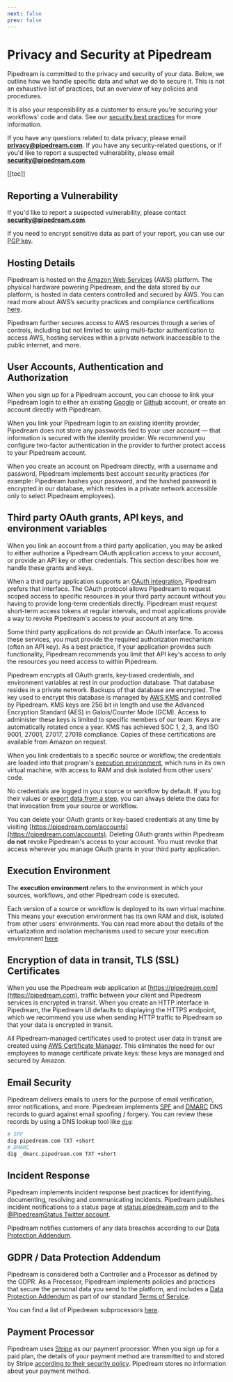 ```yaml
---
next: false
prev: false
---
```


# Privacy and Security at Pipedream

Pipedream is committed to the privacy and security of your data. Below, we outline how we handle specific data and what we do to secure it. This is not an exhaustive list of practices, but an overview of key policies and procedures.

It is also your responsibility as a customer to ensure you're securing your workflows' code and data. See our [security best practices](/privacy-and-security/best-practices/) for more information.

If you have any questions related to data privacy, please email <span style="font-weight: bold">privacy@pipedream.com</span>. If you have any security-related questions, or if you'd like to report a suspected vulnerability, please email <span style="font-weight: bold">security@pipedream.com</span>.

[[toc]]

## Reporting a Vulnerability

If you'd like to report a suspected vulnerability, please contact <span style="font-weight: bold">security@pipedream.com</span>.

If you need to encrypt sensitive data as part of your report, you can use our [PGP key](/security/pgp-key/).

## Hosting Details

Pipedream is hosted on the [Amazon Web Services](https://aws.amazon.com/) (AWS) platform. The physical hardware powering Pipedream, and the data stored by our platform, is hosted in data centers controlled and secured by AWS. You can read more about AWS’s security practices and compliance certifications [here](https://aws.amazon.com/security/).

Pipedream further secures access to AWS resources through a series of controls, including but not limited to: using multi-factor authentication to access AWS, hosting services within a private network inaccessible to the public internet, and more.

## User Accounts, Authentication and Authorization

When you sign up for a Pipedream account, you can choose to link your Pipedream login to either an existing [Google](https://google.com) or [Github](https://github.com) account, or create an account directly with Pipedream.

When you link your Pipedream login to an existing identity provider, Pipedream does not store any passwords tied to your user account — that information is secured with the identity provider. We recommend you configure two-factor authentication in the provider to further protect access to your Pipedream account.

When you create an account on Pipedream directly, with a username and password, Pipedream implements best account security practices (for example: Pipedream hashes your password, and the hashed password is encrypted in our database, which resides in a private network accessible only to select Pipedream employees).

## Third party OAuth grants, API keys, and environment variables

When you link an account from a third party application, you may be asked to either authorize a Pipedream OAuth application access to your account, or provide an API key or other credentials. This section describes how we handle these grants and keys.

When a third party application supports an [OAuth integration](https://oauth.net/2/), Pipedream prefers that interface. The OAuth protocol allows Pipedream to request scoped access to specific resources in your third party account without you having to provide long-term credentials directly. Pipedream must request short-term access tokens at regular intervals, and most applications provide a way to revoke Pipedream's access to your account at any time.

Some third party applications do not provide an OAuth interface. To access these services, you must provide the required authorization mechanism (often an API key). As a best practice, if your application provides such functionality, Pipedream recommends you limit that API key's access to only the resources you need access to within Pipedream. 

Pipedream encrypts all OAuth grants, key-based credentials, and environment variables at rest in our production database. That database resides in a private network. Backups of that database are encrypted. The key used to encrypt this database is managed by [AWS KMS](https://aws.amazon.com/kms/) and controlled by Pipedream. KMS keys are 256 bit in length and use the Advanced Encryption Standard (AES) in Galois/Counter Mode (GCM). Access to administer these keys is limited to specific members of our team. Keys are automatically rotated once a year. KMS has achieved SOC 1, 2, 3, and ISO 9001, 27001, 27017, 27018 compliance. Copies of these certifications are available from Amazon on request.

When you link credentials to a specific source or workflow, the credentials are loaded into that program's [execution environment](#execution-environment), which runs in its own virtual machine, with access to RAM and disk isolated from other users' code.

No credentials are logged in your source or workflow by default. If you log their values or [export data from a step](/workflows/steps/#step-exports), you can always delete the data for that invocation from your source or workflow.

You can delete your OAuth grants or key-based credentials at any time by visiting [https://pipedream.com/accounts](https://pipedream.com/accounts). Deleting OAuth grants within Pipedream **do not** revoke Pipedream's access to your account. You must revoke that access wherever you manage OAuth grants in your third party application.

## Execution Environment

The **execution environment** refers to the environment in which your sources, workflows, and other Pipedream code is executed.

Each version of a source or workflow is deployed to its own virtual machine. This means your execution environment has its own RAM and disk, isolated from other users' environments. You can read more about the details of the virtualization and isolation mechanisms used to secure your execution environment [here](https://firecracker-microvm.github.io/).

## Encryption of data in transit, TLS (SSL) Certificates

When you use the Pipedream web application at [https://pipedream.com](https://pipedream.com), traffic between your client and Pipedream services is encrypted in transit. When you create an HTTP interface in Pipedream, the Pipedream UI defaults to displaying the HTTPS endpoint, which we recommend you use when sending HTTP traffic to Pipedream so that your data is encrypted in transit.

All Pipedream-managed certificates used to protect user data in transit are created using [AWS Certificate Manager](https://aws.amazon.com/certificate-manager/). This eliminates the need for our employees to manage certificate private keys: these keys are managed and secured by Amazon.

## Email Security

Pipedream delivers emails to users for the purpose of email verification, error notifications, and more. Pipedream implements [SPF](https://en.wikipedia.org/wiki/Sender_Policy_Framework) and [DMARC](https://en.wikipedia.org/wiki/DMARC) DNS records to guard against email spoofing / forgery. You can review these records by using a DNS lookup tool like [`dig`](<https://en.wikipedia.org/wiki/Dig_(command)>):

```bash
# SPF
dig pipedream.com TXT +short
# DMARC
dig _dmarc.pipedream.com TXT +short
```

## Incident Response

Pipedream implements incident response best practices for identifying, documenting, resolving and communicating incidents. Pipedream publishes incident notifications to a status page at [status.pipedream.com](https://status.pipedream.com/) and to the [@PipedreamStatus Twitter account](https://twitter.com/pipedreamstatus).

Pipedream notifies customers of any data breaches according to our [Data Protection Addendum](https://pipedream.com/dpa).

## GDPR / Data Protection Addendum

Pipedream is considered both a Controller and a Processor as defined by the GDPR. As a Processor, Pipedream implements policies and practices that secure the personal data you send to the platform, and includes a [Data Protection Addendum](https://pipedream.com/dpa) as part of our standard [Terms of Service](https://pipedream.com/terms).

You can find a list of Pipedream subprocessors [here](/subprocessors/).

## Payment Processor

Pipedream uses [Stripe](https://stripe.com) as our payment processor. When you sign up for a paid plan, the details of your payment method are transmitted to and stored by Stripe [according to their security policy](https://stripe.com/docs/security/stripe). Pipedream stores no information about your payment method.
